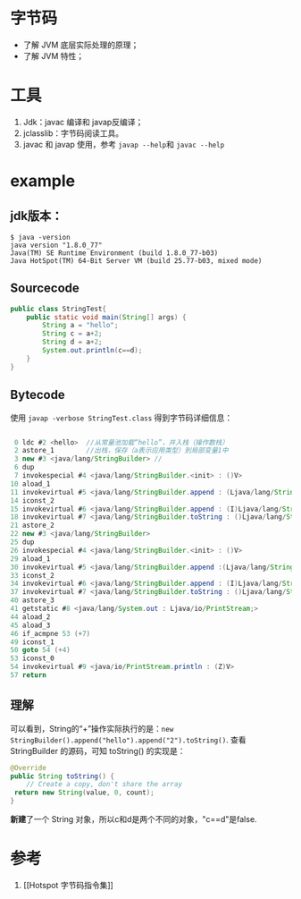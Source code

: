 # 字节码
- 了解 JVM 底层实际处理的原理；
- 了解 JVM 特性；

# 工具
1. Jdk：javac 编译和 javap反编译；
2. jclasslib：字节码阅读工具。
3. javac 和 javap 使用，参考 `javap --help`和 `javac --help`

# example
## jdk版本：

```
$ java -version
java version "1.8.0_77"
Java(TM) SE Runtime Environment (build 1.8.0_77-b03)
Java HotSpot(TM) 64-Bit Server VM (build 25.77-b03, mixed mode)
```

## Sourcecode

```java
public class StringTest{
	public static void main(String[] args) {
        String a = "hello";
        String c = a+2;
        String d = a+2;
        System.out.println(c==d);
    }
}
```

## Bytecode
使用 `javap -verbose StringTest.class` 得到字节码详细信息：
```bytecode

```

```java
 0 ldc #2 <hello>  //从常量池加载“hello”，并入栈（操作数栈）
 2 astore_1        //出栈，保存（a表示应用类型）到局部变量1中
 3 new #3 <java/lang/StringBuilder> // 
 6 dup
 7 invokespecial #4 <java/lang/StringBuilder.<init> : ()V>
10 aload_1
11 invokevirtual #5 <java/lang/StringBuilder.append : (Ljava/lang/String;)Ljava/lang/StringBuilder;>
14 iconst_2
15 invokevirtual #6 <java/lang/StringBuilder.append : (I)Ljava/lang/StringBuilder;>
18 invokevirtual #7 <java/lang/StringBuilder.toString : ()Ljava/lang/String;>
21 astore_2
22 new #3 <java/lang/StringBuilder>
25 dup
26 invokespecial #4 <java/lang/StringBuilder.<init> : ()V>
29 aload_1
30 invokevirtual #5 <java/lang/StringBuilder.append :(Ljava/lang/String;)Ljava/lang/StringBuilder;>
33 iconst_2
34 invokevirtual #6 <java/lang/StringBuilder.append : (I)Ljava/lang/StringBuilder;>
37 invokevirtual #7 <java/lang/StringBuilder.toString : ()Ljava/lang/String;>
40 astore_3
41 getstatic #8 <java/lang/System.out : Ljava/io/PrintStream;>
44 aload_2
45 aload_3
46 if_acmpne 53 (+7)
49 iconst_1
50 goto 54 (+4)
53 iconst_0
54 invokevirtual #9 <java/io/PrintStream.println : (Z)V>
57 return
```

## 理解
可以看到，String的“+”操作实际执行的是：`new StringBuilder().append("hello").append("2").toString()`. 查看 StringBuilder 的源码，可知 toString() 的实现是：
```java
@Override  
public String toString() {  
    // Create a copy, don't share the array  
 return new String(value, 0, count);  
}
```

**新建**了一个 String 对象，所以c和d是两个不同的对象，"c\=\=d"是false.



# 参考
1. [[Hotspot 字节码指令集]]